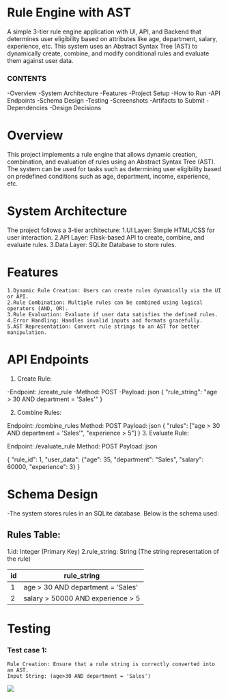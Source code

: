 #  Rule Engine with AST

A simple 3-tier rule engine application with UI, API, and Backend that determines user eligibility based on attributes like age, department, salary, experience, etc. This system uses an Abstract Syntax Tree (AST) to dynamically create, combine, and modify conditional rules and evaluate them against user data.

### CONTENTS
-Overview
-System Architecture
-Features
-Project Setup
-How to Run
-API Endpoints
-Schema Design
-Testing
-Screenshots
-Artifacts to Submit
-Dependencies
-Design Decisions

# Overview
This project implements a rule engine that allows dynamic creation, combination, and evaluation of rules using an Abstract Syntax Tree (AST). The system can be used for tasks such as determining user eligibility based on predefined conditions such as age, department, income, experience, etc.

# System Architecture

The project follows a 3-tier architecture:
   1.UI Layer: Simple HTML/CSS for user interaction.
   2.API Layer: Flask-based API to create, combine, and evaluate rules.
   3.Data Layer: SQLite Database to store rules.

# Features
    1.Dynamic Rule Creation: Users can create rules dynamically via the UI or API.
    2.Rule Combination: Multiple rules can be combined using logical operators (AND, OR).
    3.Rule Evaluation: Evaluate if user data satisfies the defined rules.
    4.Error Handling: Handles invalid inputs and formats gracefully.
    5.AST Representation: Convert rule strings to an AST for better manipulation.

#  API Endpoints
1. Create Rule:

-Endpoint: /create_rule
-Method: POST
-Payload:
json
{
  "rule_string": "age > 30 AND department = 'Sales'"
}

2. Combine Rules:

Endpoint: /combine_rules
Method: POST
Payload:
json
{
  "rules": ["age > 30 AND department = 'Sales'", "experience > 5"]
}
3. Evaluate Rule:

Endpoint: /evaluate_rule
Method: POST
Payload:
json

{
  "rule_id": 1,
  "user_data": {"age": 35, "department": "Sales", "salary": 60000, "experience": 3}
}

# Schema Design
-The system stores rules in an SQLite database. Below is the schema used:

## Rules Table:
  1.id: Integer (Primary Key)
  2.rule_string: String (The string representation of the rule)
  

| **id** | **rule_string**                              |
|--------|----------------------------------------------|
| 1      | age > 30 AND department = 'Sales'            |
| 2      | salary > 50000 AND experience > 5            |

# Testing
### Test case 1:
    Rule Creation: Ensure that a rule string is correctly converted into an AST.
    Input String: (age>30 AND department = 'Sales')
<img src="![alt text](image1-2.jpeg)">
